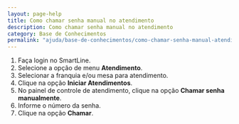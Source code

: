 ```yaml
---
layout: page-help
title: Como chamar senha manual no atendimento
description: Como chamar senha manual no atendimento
category: Base de Conhecimentos
permalink: "ajuda/base-de-conhecimentos/como-chamar-senha-manual-atendimento"
---
```


1. Faça login no SmartLine.
2. Selecione a opção de menu **Atendimento**.
3. Selecionar a franquia e/ou mesa para atendimento.
4. Clique na opção **Iniciar Atendimentos**.
5. No painel de controle de atendimento, clique na opção **Chamar senha manualmente**.
6. Informe o número da senha.
7. Clique na opção **Chamar**.